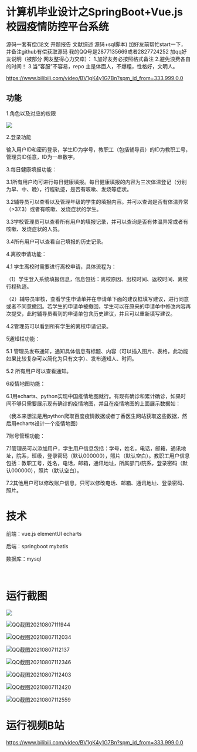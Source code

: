 # 计算机毕业设计之SpringBoot+Vue.js校园疫情防控平台系统

源码一套有偿(论文 开题报告  文献综述  源码+sql脚本)
加好友前帮忙start一下，并备注github有偿获取源码
我的QQ号是2877135669或者2827724252
加qq好友说明（被部分 网友整得心力交瘁）：
    1.加好友务必按照格式备注
    2.避免浪费各自的时间！
    3.当“客服”不容易，repo 主是体面人，不爆粗，性格好，文明人。

https://www.bilibili.com/video/BV1gK4y1G7Bn?spm_id_from=333.999.0.0





## 功能

1.角色以及对应的权限

![](权限.png)

2.登录功能

输入用户ID和密码登录，学生ID为学号，教职工（包括辅导员）的ID为教职工号，管理员ID任意，ID为一串数字。

3.每日健康填报功能：

3.1所有用户均可进行每日健康填报。每日健康填报的内容为三次体温登记（分别为早、中、晚），行程轨迹，是否有咳嗽、发烧等症状。

3.2辅导员可以查看以及管理年级的学生的填报内容。并可以查询是否有体温异常（>37.3）或者有咳嗽、发烧症状的学生。

3.3学校管理员可以查看所有用户的填报记录，并可以查询是否有体温异常或者有咳嗽、发烧症状的人员。

3.4所有用户可以查看自己填报的历史记录。

4.离校申请功能：

4.1 学生离校时需要进行离校申请，具体流程为：

（1）学生登入系统填报信息，信息包括：离校原因、出校时间、返校时间、离校行程轨迹。

（2）辅导员审核，查看学生申请单并在申请单下面的建议框填写建议，进行同意或者不同意撤回。若学生的申请单被撤回，学生可以在原来的申请单中修改内容再次提交，此时辅导员看到的申请单包含历史建议，并且可以重新填写建议。

4.2管理员可以看到所有学生的离校申请记录。

5通知栏功能：

5.1 管理员发布通知，通知具体信息有标题、内容（可以插入图片、表格，此功能如果比较复杂可以简化为只有文字）、发布通知人、时间。

5.2 所有用户可以查看通知。

6疫情地图功能：

6.1用echarts、python实现中国疫情地图就行。有现有确诊和累计确诊，如果时间不够只需要展示现有确诊的疫情地图，并且在疫情地图的上面展示数据如：

（我本来想法是用python爬取百度疫情数据或者丁香医生网站获取这些数据，然后用echarts设计一个疫情地图）

7账号管理功能：

7.1管理员可以添加用户，学生用户信息包括：学号，姓名，电话，邮箱，通讯地址，院系，班级，登录密码（默认000000），照片（默认空白）。教职工用户信息包括：教职工号，姓名，电话，邮箱，通讯地址，所属部门/院系，登录密码（默认000000），照片（默认空白）。

7.2其他用户可以修改账户信息，只可以修改电话、邮箱、通讯地址、登录密码、照片。

# 技术

前端：vue.js elementUI echarts

后端：springboot mybatis

数据库：mysql


​	

# 运行截图

![](QQ截图20210807111819.png)

![QQ截图20210807111944](QQ截图20210807111944.png)

![QQ截图20210807112034](QQ截图20210807112034.png)

![QQ截图20210807112137](QQ截图20210807112137.png)

![QQ截图20210807112346](QQ截图20210807112346.png)

![QQ截图20210807112403](QQ截图20210807112403.png)

![QQ截图20210807112420](QQ截图20210807112420.png)

![QQ截图20210807112559](QQ截图20210807112559.png)

# 运行视频B站
https://www.bilibili.com/video/BV1gK4y1G7Bn?spm_id_from=333.999.0.0






